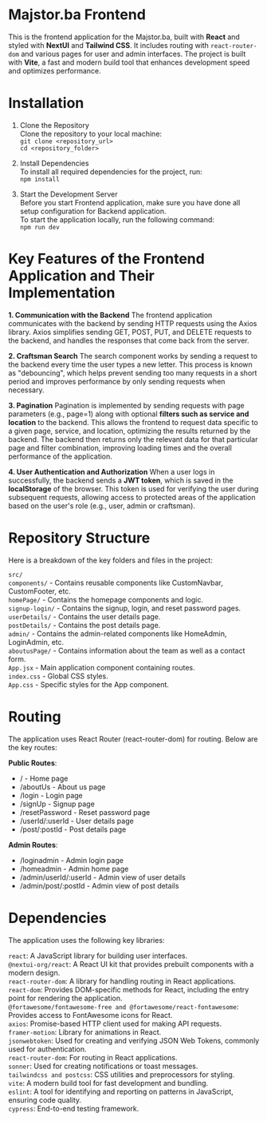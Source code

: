 # Majstor.ba Frontend

This is the frontend application for the Majstor.ba, built with **React** and styled with **NextUI** and **Tailwind CSS**. It includes routing with `react-router-dom` and various pages for user and admin interfaces. The project is built with **Vite**, a fast and modern build tool that enhances development speed and optimizes performance.

# Installation

1. Clone the Repository <br>
   Clone the repository to your local machine:<br>
   `git clone <repository_url>` <br>
   `cd <repository_folder>`

2. Install Dependencies <br>
   To install all required dependencies for the project, run: <br>
   `npm install`

3. Start the Development Server <br>
   Before you start Frontend application, make sure you have done all setup configuration for Backend application. <br>
   To start the application locally, run the following command: <br>
   `npm run dev`

# Key Features of the Frontend Application and Their Implementation

**1. Communication with the Backend**
The frontend application communicates with the backend by sending HTTP requests using the Axios library. Axios simplifies sending GET, POST, PUT, and DELETE requests to the backend, and handles the responses that come back from the server.

**2. Craftsman Search**
The search component works by sending a request to the backend every time the user types a new letter. This process is known as "debouncing", which helps prevent sending too many requests in a short period and improves performance by only sending requests when necessary.

**3. Pagination**
Pagination is implemented by sending requests with page parameters (e.g., page=1) along with optional **filters such as service and location** to the backend. This allows the frontend to request data specific to a given page, service, and location, optimizing the results returned by the backend. The backend then returns only the relevant data for that particular page and filter combination, improving loading times and the overall performance of the application.

**4. User Authentication and Authorization**
When a user logs in successfully, the backend sends a **JWT token**, which is saved in the **localStorage** of the browser. This token is used for verifying the user during subsequent requests, allowing access to protected areas of the application based on the user's role (e.g., user, admin or craftsman).

# Repository Structure
Here is a breakdown of the key folders and files in the project: <br>

`src/` <br>
`components/` - Contains reusable components like CustomNavbar, CustomFooter, etc. <br>
`homePage/` - Contains the homepage components and logic.<br>
`signup-login/` - Contains the signup, login, and reset password pages.<br>
`userDetails/` - Contains the user details page.<br>
`postDetails/` - Contains the post details page.<br>
`admin/` - Contains the admin-related components like HomeAdmin, LoginAdmin, etc.<br>
`aboutusPage/` - Contains information about the team as well as a contact form.<br>
`App.jsx` - Main application component containing routes.<br>
`index.css` - Global CSS styles.<br>
`App.css` - Specific styles for the App component.<br>

# Routing
The application uses React Router (react-router-dom) for routing. Below are the key routes:

**Public Routes**:

- / - Home page
- /aboutUs - About us page
- /login - Login page
- /signUp - Signup page
- /resetPassword - Reset password page
- /userId/:userId - User details page
- /post/:postId - Post details page

**Admin Routes**:

- /loginadmin - Admin login page
- /homeadmin - Admin home page
- /admin/userId/:userId - Admin view of user details
- /admin/post/:postId - Admin view of post details

# Dependencies
The application uses the following key libraries:

`react`: A JavaScript library for building user interfaces.<br>
`@nextui-org/react`: A React UI kit that provides prebuilt components with a modern design.<br>
`react-router-dom`: A library for handling routing in React applications.<br>
`react-dom`: Provides DOM-specific methods for React, including the entry point for rendering the application.<br>
`@fortawesome/fontawesome-free and @fortawesome/react-fontawesome`: Provides access to FontAwesome icons for React.<br>
`axios`: Promise-based HTTP client used for making API requests.<br>
`framer-motion`: Library for animations in React.<br>
`jsonwebtoken`: Used for creating and verifying JSON Web Tokens, commonly used for authentication.<br>
`react-router-dom`: For routing in React applications.<br>
`sonner`: Used for creating notifications or toast messages.<br>
`tailwindcss and postcss`: CSS utilities and preprocessors for styling.<br>
`vite`: A modern build tool for fast development and bundling.<br>
`eslint`: A tool for identifying and reporting on patterns in JavaScript, ensuring code quality.<br>
`cypress`: End-to-end testing framework.
